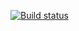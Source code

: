 [![Build status](https://ci.appveyor.com/api/projects/status/a366yqs30umr0l06?svg=true)](https://ci.appveyor.com/project/asrodionov/rest)
